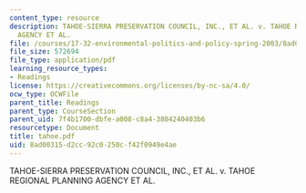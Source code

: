 ```yaml
---
content_type: resource
description: TAHOE-SIERRA PRESERVATION COUNCIL, INC., ET AL. v. TAHOE REGIONAL PLANNING
  AGENCY ET AL.
file: /courses/17-32-environmental-politics-and-policy-spring-2003/8ad00315d2cc92c0250cf42f0949e4ae_tahoe.pdf
file_size: 572694
file_type: application/pdf
learning_resource_types:
- Readings
license: https://creativecommons.org/licenses/by-nc-sa/4.0/
ocw_type: OCWFile
parent_title: Readings
parent_type: CourseSection
parent_uid: 7f4b1700-dbfe-a008-c8a4-3804240403b6
resourcetype: Document
title: tahoe.pdf
uid: 8ad00315-d2cc-92c0-250c-f42f0949e4ae
---
```

TAHOE-SIERRA PRESERVATION COUNCIL, INC., ET AL. v. TAHOE REGIONAL PLANNING AGENCY ET AL.